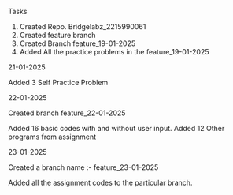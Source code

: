 Tasks
1. Created Repo. Bridgelabz_2215990061
2. Created feature branch
3. Created Branch feature_19-01-2025
4. Added All the practice problems in the feature_19-01-2025

21-01-2025

Added 3 Self Practice Problem

22-01-2025

Created branch feature_22-01-2025

Added 16 basic codes with and without user input.
Added 12 Other programs from assignment  

23-01-2025

Created a branch name :- feature_23-01-2025

Added all the assignment codes to the particular branch.
